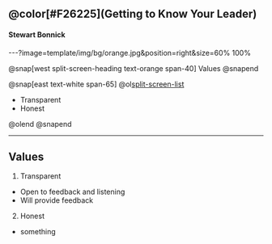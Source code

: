 

## @color[#F26225](Getting to Know Your Leader)
#### Stewart Bonnick

---?image=template/img/bg/orange.jpg&position=right&size=60% 100%

@snap[west split-screen-heading text-orange span-40]
Values
@snapend

@snap[east text-white span-65]
@ol[split-screen-list](false)

- Transparent
- Honest

@olend
@snapend

---

## Values

1. Transparent
  * Open to feedback and listening
  * Will provide feedback
2. Honest
  * something